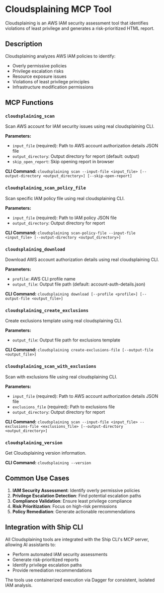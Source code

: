 # Cloudsplaining MCP Tool

Cloudsplaining is an AWS IAM security assessment tool that identifies violations of least privilege and generates a risk-prioritized HTML report.

## Description

Cloudsplaining analyzes AWS IAM policies to identify:
- Overly permissive policies
- Privilege escalation risks
- Resource exposure issues
- Violations of least privilege principles
- Infrastructure modification permissions

## MCP Functions

### `cloudsplaining_scan`
Scan AWS account for IAM security issues using real cloudsplaining CLI.

**Parameters:**
- `input_file` (required): Path to AWS account authorization details JSON file
- `output_directory`: Output directory for report (default: output)
- `skip_open_report`: Skip opening report in browser

**CLI Command:** `cloudsplaining scan --input-file <input_file> [--output-directory <output_directory>] [--skip-open-report]`

### `cloudsplaining_scan_policy_file`
Scan specific IAM policy file using real cloudsplaining CLI.

**Parameters:**
- `input_file` (required): Path to IAM policy JSON file
- `output_directory`: Output directory for report

**CLI Command:** `cloudsplaining scan-policy-file --input-file <input_file> [--output-directory <output_directory>]`

### `cloudsplaining_download`
Download AWS account authorization details using real cloudsplaining CLI.

**Parameters:**
- `profile`: AWS CLI profile name
- `output_file`: Output file path (default: account-auth-details.json)

**CLI Command:** `cloudsplaining download [--profile <profile>] [--output-file <output_file>]`

### `cloudsplaining_create_exclusions`
Create exclusions template using real cloudsplaining CLI.

**Parameters:**
- `output_file`: Output file path for exclusions template

**CLI Command:** `cloudsplaining create-exclusions-file [--output-file <output_file>]`

### `cloudsplaining_scan_with_exclusions`
Scan with exclusions file using real cloudsplaining CLI.

**Parameters:**
- `input_file` (required): Path to AWS account authorization details JSON file
- `exclusions_file` (required): Path to exclusions file
- `output_directory`: Output directory for report

**CLI Command:** `cloudsplaining scan --input-file <input_file> --exclusions-file <exclusions_file> [--output-directory <output_directory>]`

### `cloudsplaining_version`
Get Cloudsplaining version information.

**CLI Command:** `cloudsplaining --version`

## Common Use Cases

1. **IAM Security Assessment**: Identify overly permissive policies
2. **Privilege Escalation Detection**: Find potential escalation paths
3. **Compliance Validation**: Ensure least privilege compliance
4. **Risk Prioritization**: Focus on high-risk permissions
5. **Policy Remediation**: Generate actionable recommendations

## Integration with Ship CLI

All Cloudsplaining tools are integrated with the Ship CLI's MCP server, allowing AI assistants to:
- Perform automated IAM security assessments
- Generate risk-prioritized reports
- Identify privilege escalation paths
- Provide remediation recommendations

The tools use containerized execution via Dagger for consistent, isolated IAM analysis.